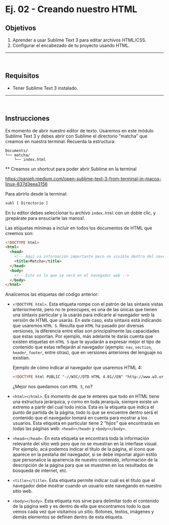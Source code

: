 # Ej. 02 - Creando nuestro HTML

## Objetivos
1. Aprender a usar Sublime Text 3 para editar archivos HTML/CSS.
2. Configurar el encabezado de tu proyecto usando HTML.

---
<br/>

## Requisitos

- Tener Sublime Text 3 instalado.

---
<br/>

## Instrucciones

Es momento de abrir nuestro editor de texto. Usaremos en este módulo Sublime Text 3 y debes
abrir con Sublime el directorio "matcha" que creamos en nuestra terminal. Recuerda la estructura:


```text
Documents/
└── matcha/
    └── index.html
```

** Creamos un shortcut para poder abrir Sublime en la terminal

https://panjeh.medium.com/open-sublime-text-3-from-terminal-in-macos-linux-837d3eea3156

Para abrirlo desde la terminal:

```bash
subl [ Directorio ]
```


En tu editor debes seleccionar tu archivo `index.html` con un doble clic, y ¡prepárate para ensuciarte las manos!.

Las etiquetas mínimas a incluir en todos los documentos de HTML que creemos son:

```html
<!DOCTYPE html>
<html>
  <head>
    <!-- Aquí va información importante pero no visible dentro del navegador -->
    <title>Matcha</title>
  </head>
  <body>
    <!-- Esto es lo que se verá en el navegador web -->
  </body>
</html>
```

Analicemos las etiquetas del código anterior:

- `<!DOCTYPE html>`. Esta etiqueta rompe con el patrón de las sintaxis vistas
  anteriormente, pero no te preocupes, es una de las únicas que tienen una
  sintaxis particular y la usarás para indicarle al navegador web la versión
  de HTML que usarás. En este caso, esta sintaxis está indicando que usaremos
  `HTML 5`. Resulta que `HTML` ha pasado por diversas versiones, la diferencia
  entre ellas son principalmente las capacidades que estas soportan. Por ejemplo,
  más adelante te darás cuenta que existen etiquetas en `HTML 5` que te ayudarán a expresar
  mejor el tipo de contenido que estas reflejarán al navegador (ejemplo: `nav`,
  `section`, `header`, `footer`, entre otras), que en versiones anteriores del
  lenguaje no existían.

  Ejemplo de cómo indicar al navegador que usaremos HTML 4:

  ```html
  <!DOCTYPE html PUBLIC "-//W3C//DTD HTML 4.01//EN" "http://www.w3.org/TR/html4/strict.dtd">
  ```

  ¿Mejor nos quedamos con `HTML 5`, no?

- `<html></html>`. Es momento de que te enteres que todo en HTML tiene una
  estructura jerárquica, y como en toda jerarquía, siempre existe un extremo a
  partir del cual todo inicia. Esta es la etiqueta que indica el punto de partida
  de la página, todo lo que se encuentre dentro será el contenido que el
  navegador tomará en cuenta para mostrar a los usuarios. Esta etiqueta en
  particular tiene 2 _"hijos"_ que encontrarás en todas las páginas web:
  `<head></head>` y `<body></body>`.

- `<head></head>`. En esta etiqueta se encontrará toda la información relevante
  del sitio web pero que no se muestran en la interfase visual. Por ejemplo, acá podemos
  indicar el título de la página, el ícono que aparece en la pestaña del navegador,
  si se debe importar algún estilo que personalice la apariencia de nuestro contenido,
  información de la descripción de la página para que se muestren en los resultados de búsqueda de internet,
  etc.

- `<title></title>`. Esta etiqueta permite indicar cuál es el título que el
  navegador debe mostrar cuando un usuario este navegando en nuestro sitio web.

- `<body></body>`. Esta etiqueta nos sirve para delimitar todo el contenido de
  la página web y es dentro de ella que encontramos todo lo que vemos cada vez
  que visitamos un sitio. Botones, textos, imágenes y demás elementos se definen dentro
  de esta etiqueta.

  <br/>


